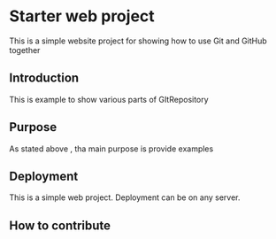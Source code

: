 <h1>Starter web project</h1>

This is a simple website project for 
showing how to use Git and GitHub together

<h2>Introduction</h2>

This is example to show various parts of GItRepository

<h2>Purpose</h2>

As stated above , tha main purpose is provide examples

<h2>Deployment</h2>

This is a simple web project. Deployment can be on 
any server.

<h2>How to contribute</h2>